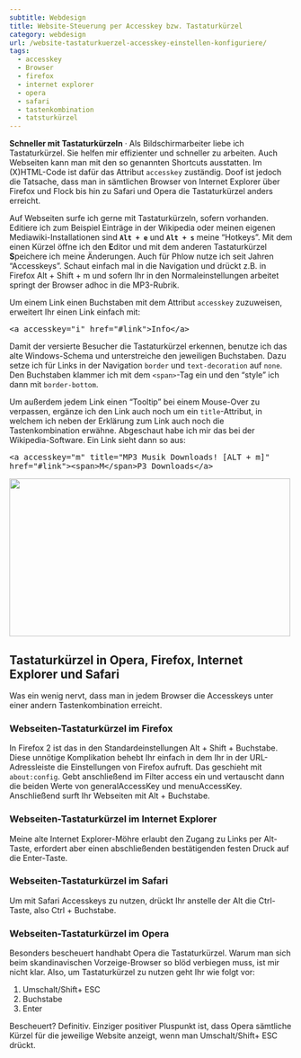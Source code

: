 ```yaml
---
subtitle: Webdesign
title: Website-Steuerung per Accesskey bzw. Tastaturkürzel
category: webdesign
url: /website-tastaturkuerzel-accesskey-einstellen-konfiguriere/
tags:
  - accesskey
  - Browser
  - firefox
  - internet explorer
  - opera
  - safari
  - tastenkombination
  - tatsturkürzel
---
```

**Schneller mit Tastaturkürzeln** &middot; Als Bildschirmarbeiter liebe ich Tastaturkürzel. Sie helfen mir effizienter und schneller zu arbeiten. Auch Webseiten kann man mit den so genannten Shortcuts ausstatten. Im (X)HTML-Code ist dafür das Attribut `accesskey` zuständig. Doof ist jedoch die Tatsache, dass man in sämtlichen Browser von Internet Explorer über Firefox und Flock bis hin zu Safari und Opera die Tastaturkürzel anders erreicht.<!-- readmore -->


Auf Webseiten surfe ich gerne mit Tastaturkürzeln, sofern vorhanden. Editiere ich zum Beispiel Einträge in der Wikipedia oder meinen eigenen Mediawiki-Installationen sind **`Alt + e`** und **`Alt + s`** meine &#8220;Hotkeys&#8221;. Mit dem einen Kürzel öffne ich den **E**ditor und mit dem anderen Tastaturkürzel **S**peichere ich meine Änderungen. Auch für Phlow nutze ich seit Jahren &#8220;Accesskeys&#8221;. Schaut einfach mal in die Navigation und drückt z.B. in Firefox Alt + Shift + m und sofern Ihr in den Normaleinstellungen arbeitet springt der Browser adhoc in die MP3-Rubrik.

Um einem Link einen Buchstaben mit dem Attribut `accesskey` zuzuweisen, erweitert Ihr einen Link einfach mit:

<pre>&lt;a accesskey="i" href="#link"&gt;Info&lt;/a&gt;</pre>

Damit der versierte Besucher die Tastaturkürzel erkennen, benutze ich das alte Windows-Schema und unterstreiche den jeweiligen Buchstaben. Dazu setze ich für Links in der Navigation `border` und `text-decoration` auf `none`. Den Buchstaben klammer ich mit dem `<span>`-Tag ein und den &#8220;style&#8221; ich dann mit `border-bottom`.

Um außerdem jedem Link einen &#8220;Tooltip&#8221; bei einem Mouse-Over zu verpassen, ergänze ich den Link auch noch um ein `title`-Attribut, in welchem ich neben der Erklärung zum Link auch noch die Tastenkombination erwähne. Abgeschaut habe ich mir das bei der Wikipedia-Software. Ein Link sieht dann so aus:

<pre>&lt;<span class="start-tag">a</span><span class="attribute-name"> accesskey</span>="<span class="attribute-value">m" </span><span class="attribute-name">title</span>=<span class="attribute-value">"MP3 Musik Downloads! [ALT + m]"
</span><span class="attribute-name">href</span>=<span class="attribute-value">"#link"</span>&gt;&lt;span&gt;M&lt;/span&gt;P3 Downloads&lt;/<span class="end-tag">a</span>&gt;</pre>

<img class="alignnone size-full wp-image-94" title="funky-tastatur-2" src="{{ site.url }}/images/funky-tastatur-2.jpg" alt="" width="500" height="281" />

## Tastaturkürzel in Opera, Firefox, Internet Explorer und Safari

Was ein wenig nervt, dass man in jedem Browser die Accesskeys unter einer andern Tastenkombination erreicht.

### Webseiten-Tastaturkürzel im Firefox

In Firefox 2 ist das in den Standardeinstellungen Alt + Shift + Buchstabe. Diese unnötige Komplikation behebt Ihr einfach in dem Ihr in der URL-Adressleiste die Einstellungen von Firefox aufruft. Das geschieht mit `about:config`. Gebt anschließend im Filter access ein und vertauscht dann die beiden Werte von generalAccessKey und menuAccessKey. Anschließend surft Ihr Webseiten mit Alt + Buchstabe.

### Webseiten-Tastaturkürzel im Internet Explorer

Meine alte Internet Explorer-Möhre erlaubt den Zugang zu Links per Alt-Taste, erfordert aber einen abschließenden bestätigenden festen Druck auf die Enter-Taste.

### Webseiten-Tastaturkürzel im Safari

Um mit Safari Accesskeys zu nutzen, drückt Ihr anstelle der Alt die Ctrl-Taste, also Ctrl + Buchstabe.

### Webseiten-Tastaturkürzel im Opera

Besonders bescheuert handhabt Opera die Tastaturkürzel. Warum man sich beim skandinavischen Vorzeige-Browser so blöd verbiegen muss, ist mir nicht klar. Also, um Tastaturkürzel zu nutzen geht Ihr wie folgt vor:

1.  Umschalt/Shift+ ESC
2.  Buchstabe
3.  Enter

Bescheuert? Definitiv. Einziger positiver Pluspunkt ist, dass Opera sämtliche Kürzel für die jeweilige Website anzeigt, wenn man Umschalt/Shift+ ESC drückt.

 [1]: http://phlow.net/magazin/netzkultur/technik/92-website-tastaturkuerzel-accesskey-einstellen-konfiguriere